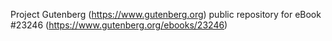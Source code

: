 Project Gutenberg (https://www.gutenberg.org) public repository for eBook #23246 (https://www.gutenberg.org/ebooks/23246)
